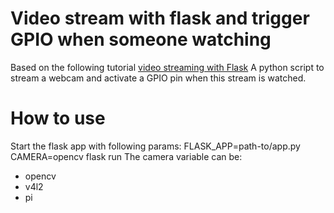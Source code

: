 # Video stream with flask and trigger GPIO when someone watching


Based on the following tutorial [video streaming with Flask](http://blog.miguelgrinberg.com/post/video-streaming-with-flask) A python script to stream a webcam and activate a GPIO pin when this stream is watched.

# How to use

Start the flask app with following params:
FLASK_APP=path-to/app.py CAMERA=opencv flask run
The camera variable can be:
- opencv
- v4l2
- pi
